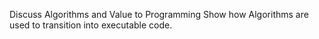 Discuss Algorithms and Value to Programming
Show how Algorithms are used to transition into executable code. 
